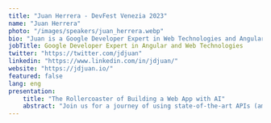 ```yaml
---
title: "Juan Herrera - DevFest Venezia 2023"
name: "Juan Herrera"
photo: "/images/speakers/juan_herrera.webp"
bio: "Juan is a Google Developer Expert in Web Technologies and Angular. He's based in Graz, Austria, where he works as a software engineer for Viable. He is passionate about crafting apps, and he's currently building a different app every month. In his spare time, he does improv theater and dances."
jobTitle: Google Developer Expert in Angular and Web Technologies
twitter: "https://twitter.com/jdjuan"
linkedin: "https://www.linkedin.com/in/jdjuan/"
website: "https://jdjuan.io/"
featured: false
lang: eng
presentation:
    title: "The Rollercoaster of Building a Web App with AI"
    abstract: "Join us for a journey of using state-of-the-art APIs (among them Google Clouds's Text-to-speech API) to construct a language-learning app. While one might assume that this endeavor would be straightforward, in reality, we found it to be more complex than anticipated. We encountered challenges spanning from cyber attacks to professional scam attempts. Make sure you listen to this exciting story. You'll be better prepared."
---
```

